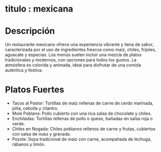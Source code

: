 # titulo : mexicana

# Descripción
Un restaurante mexicano ofrece una experiencia vibrante y llena de sabor, caracterizada por el uso de ingredientes frescos como maíz, chiles, frijoles, aguacate y especias. Los menús suelen incluir una mezcla de platos tradicionales y modernos, con opciones para todos los gustos. La atmósfera es colorida y animada, ideal para disfrutar de una comida auténtica y festiva.

# Platos Fuertes
- Tacos al Pastor: Tortillas de maíz rellenas de carne de cerdo marinada, piña, cebolla y cilantro.
- Mole Poblano: Pollo cubierto con una rica salsa de chocolate y chiles.
- Enchiladas: Tortillas rellenas de pollo o queso, bañadas en salsa roja o verde.
- Chiles en Nogada: Chiles poblanos rellenos de carne y frutas, cubiertos con salsa de nuez y granada.
- Pozole: Sopa tradicional de maíz con carne, acompañada de lechuga, rábanos y limón.